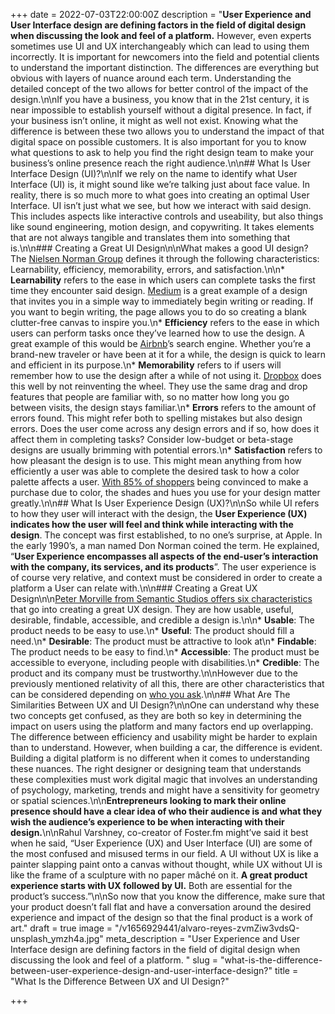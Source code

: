 +++
date = 2022-07-03T22:00:00Z
description = "**User Experience and User Interface design are defining factors in the field of digital design when discussing the look and feel of a platform.** However, even experts sometimes use UI and UX interchangeably which can lead to using them incorrectly. It is important for newcomers into the field and potential clients to understand the important distinction. The differences are everything but obvious with layers of nuance around each term. Understanding the detailed concept of the two allows for better control of the impact of the design.\n\nIf you have a business, you know that in the 21st century, it is near impossible to establish yourself without a digital presence. In fact, if your business isn’t online, it might as well not exist. Knowing what the difference is between these two allows you to understand the impact of that digital space on possible customers. It is also important for you to know what questions to ask to help you find the right design team to make your business’s online presence reach the right audience.\n\n## What Is User Interface Design (UI)?\n\nIf we rely on the name to identify what User Interface (UI) is, it might sound like we’re talking just about face value. In reality, there is so much more to what goes into creating an optimal User Interface. UI isn’t just what we see, but how we interact with said design. This includes aspects like interactive controls and useability, but also things like sound engineering, motion design, and copywriting. It takes elements that are not always tangible and translates them into something that is.\n\n### Creating a Great UI Design\n\nWhat makes a good UI design? The [Nielsen Norman Group](https://www.nngroup.com/articles/usability-101-introduction-to-usability/) defines it through the following characteristics: Learnability, efficiency, memorability, errors, and satisfaction.\n\n* **Learnability** refers to the ease in which users can complete tasks the first time they encounter said design. [Medium](https://www.nngroup.com/articles/usability-101-introduction-to-usability/) is a great example of a design that invites you in a simple way to immediately begin writing or reading. If you want to begin writing, the page allows you to do so creating a blank clutter-free canvas to inspire you.\n* **Efficiency** refers to the ease in which users can perform tasks once they’ve learned how to use the design. A great example of this would be [Airbnb](https://www.airbnb.com/)’s search engine. Whether you’re a brand-new traveler or have been at it for a while, the design is quick to learn and efficient in its purpose.\n* **Memorability** refers to if users will remember how to use the design after a while of not using it. [Dropbox](https://www.dropbox.com/) does this well by not reinventing the wheel. They use the same drag and drop features that people are familiar with, so no matter how long you go between visits, the design stays familiar.\n* **Errors** refers to the amount of errors found. This might refer both to spelling mistakes but also design errors. Does the user come across any design errors and if so, how does it affect them in completing tasks? Consider low-budget or beta-stage designs are usually brimming with potential errors.\n* **Satisfaction** refers to how pleasant the design is to use. This might mean anything from how efficiently a user was able to complete the desired task to how a color palette affects a user. [With 85% of shoppers](https://neilpatel.com/wp-content/uploads/2010/08/color-purchases-lrg.png) being convinced to make a purchase due to color, the shades and hues you use for your design matter greatly.\n\n## What Is User Experience Design (UX)?\n\nSo while UI refers to how they user will interact with the design, the **User Experience (UX) indicates how the user will feel and think while interacting with the design**. The concept was first established, to no one’s surprise, at Apple. In the early 1990’s, a man named Don Norman coined the term. He explained, “**User Experience encompasses all aspects of the end-user’s interaction with the company, its services, and its products**”. The user experience is of course very relative, and context must be considered in order to create a platform a User can relate with.\n\n### Creating a Great UX Design\n\n[Peter Morville from Semantic Studios offers six characteristics](http://semanticstudios.com/user_experience_design/) that go into creating a great UX design. They are how usable, useful, desirable, findable, accessible, and credible a design is.\n\n* **Usable**: The product needs to be easy to use.\n* **Useful**: The product should fill a need.\n* **Desirable**: The product must be attractive to look at\n* **Findable**: The product needs to be easy to find.\n* **Accessible**: The product must be accessible to everyone, including people with disabilities.\n* **Credible**: The product and its company must be trustworthy.\n\nHowever due to the previously mentioned relativity of all this, there are other characteristics that can be considered depending on [who you ask](https://userpeek.com/blog/what-makes-a-good-ux-designer/).\n\n## What Are The Similarities Between UX and UI Design?\n\nOne can understand why these two concepts get confused, as they are both so key in determining the impact on users using the platform and many factors end up overlapping. The difference between efficiency and usability might be harder to explain than to understand. However, when building a car, the difference is evident. Building a digital platform is no different when it comes to understanding these nuances. The right designer or designing team that understands these complexities must work digital magic that involves an understanding of psychology, marketing, trends and might have a sensitivity for geometry or spatial sciences.\n\n**Entrepreneurs looking to mark their online presence should have a clear idea of who their audience is and what they wish the audience’s experience to be when interacting with their design.**\n\nRahul Varshney, co-creator of Foster.fm might’ve said it best when he said, “User Experience (UX) and User Interface (UI) are some of the most confused and misused terms in our field. A UI without UX is like a painter slapping paint onto a canvas without thought, while UX without UI is like the frame of a sculpture with no paper mâché on it. **A great product experience starts with UX followed by UI.** Both are essential for the product’s success.”\n\nSo now that you know the difference, make sure that your product doesn’t fall flat and have a conversation around the desired experience and impact of the design so that the final product is a work of art."
draft = true
image = "/v1656929441/alvaro-reyes-zvmZiw3vdsQ-unsplash_ymzh4a.jpg"
meta_description = "User Experience and User Interface design are defining factors in the field of digital design when discussing the look and feel of a platform. "
slug = "what-is-the-difference-between-user-experience-design-and-user-interface-design?"
title = "What Is the Difference Between UX and UI Design?"

+++
